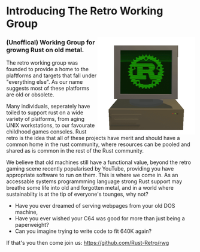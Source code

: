 # Introducing The Retro Working Group

<img src="logos/rwg-render-scaled.gif" align="right" width="260">

### (Unoffical) Working Group for growng Rust on old metal.

The retro working group was founded to provide a home to the plaftforms and targets that fall under "everything else". As our name suggests most of these platforms are old or obsolete. 

Many individuals, seperately have toiled to support rust on a wide variety of platforms, from aging UNIX workstations, to our favourate childhood games consoles. Rust retro is the idea that all of these projects have merit and should have a common home in the rust community, where resources can be pooled and shared as is common in the rest of the Rust community. 

We believe that old machines still have a functional value, beyond the retro gaming scene recently popularised by YouTube, providing you have appropriate software to run on them. This is where we come in. As an accessable systems programmming language strong Rust support may breathe some life into old and forgotten metal, and in a world where sustainabilty is at the tip of everyone's tounges, why not? 

 - Have you ever dreamed of serving webpages from your old DOS machine, 
 - Have you ever wished your C64 was good for more than just being a paperweight?
 - Can you imagine trying to write code to fit 640K again?

If that's you then come join us: https://github.com/Rust-Retro/rwg
